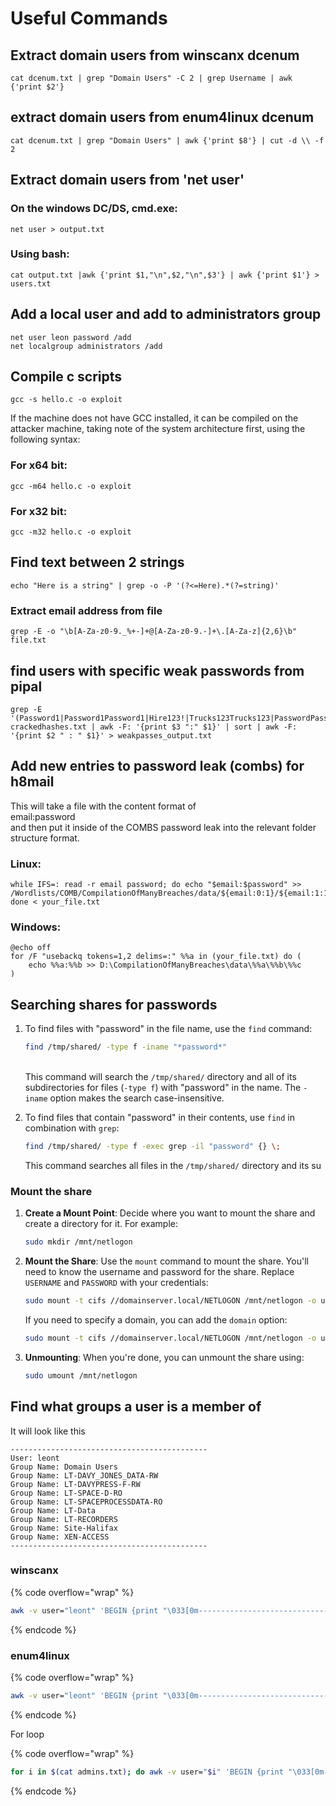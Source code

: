# Useful Commands

## Extract domain users from winscanx dcenum

```
cat dcenum.txt | grep "Domain Users" -C 2 | grep Username | awk {'print $2'}
```

## extract domain users from enum4linux dcenum

```
cat dcenum.txt | grep "Domain Users" | awk {'print $8'} | cut -d \\ -f 2
```

## Extract domain users from 'net user'

### On the windows DC/DS, cmd.exe:

```
net user > output.txt
```

### Using bash:

```
cat output.txt |awk {'print $1,"\n",$2,"\n",$3'} | awk {'print $1'} > users.txt
```

## Add a local user and add to administrators group

```
net user leon password /add
net localgroup administrators /add
```

## Compile c scripts

```
gcc -s hello.c -o exploit
```

If the machine does not have GCC installed, it can be compiled on the attacker machine, taking note of the system architecture first, using the following syntax:

### For x64 bit:

```
gcc -m64 hello.c -o exploit
```

### For x32 bit:

```
gcc -m32 hello.c -o exploit
```

## Find text between 2 strings

```
echo "Here is a string" | grep -o -P '(?<=Here).*(?=string)'
```

### Extract email address from file

```
grep -E -o "\b[A-Za-z0-9._%+-]+@[A-Za-z0-9.-]+\.[A-Za-z]{2,6}\b" file.txt
```

## find users with specific weak passwords from pipal

```
grep -E '(Password1|Password1Password1|Hire123!|Trucks123Trucks123|PasswordPassword1\.|Service1Service1|Winteriscoming@23|Cryingfr33m@n23|Password1!)' crackedhashes.txt | awk -F: '{print $3 ":" $1}' | sort | awk -F: '{print $2 " : " $1}' > weakpasses_output.txt
```

## Add new entries to password leak (combs) for h8mail

This will take a file with the content format of\
email:password\
and then put it inside of the COMBS password leak into the relevant folder structure format.&#x20;

### Linux:

```
while IFS=: read -r email password; do echo "$email:$password" >> /Wordlists/COMB/CompilationOfManyBreaches/data/${email:0:1}/${email:1:1}/${email:2:1}; done < your_file.txt
```

### Windows:

```
@echo off
for /F "usebackq tokens=1,2 delims=:" %%a in (your_file.txt) do (
    echo %%a:%%b >> D:\CompilationOfManyBreaches\data\%%a\%%b\%%c
)
```

## Searching shares for passwords

1.  To find files with "password" in the file name, use the `find` command:

    ```bash
    find /tmp/shared/ -type f -iname "*password*"
    ```

    \
    This command will search the `/tmp/shared/` directory and all of its subdirectories for files (`-type f`) with "password" in the name. The `-iname` option makes the search case-insensitive.
2.  To find files that contain "password" in their contents, use `find` in combination with `grep`:

    ```bash
    find /tmp/shared/ -type f -exec grep -il "password" {} \;
    ```

    This command searches all files in the `/tmp/shared/` directory and its su

### Mount the share

1.  **Create a Mount Point**: Decide where you want to mount the share and create a directory for it. For example:

    ```bash
    sudo mkdir /mnt/netlogon
    ```
2.  **Mount the Share**: Use the `mount` command to mount the share. You'll need to know the username and password for the share. Replace `USERNAME` and `PASSWORD` with your credentials:

    ```bash
    sudo mount -t cifs //domainserver.local/NETLOGON /mnt/netlogon -o username=USERNAME,password=PASSWORD
    ```

    If you need to specify a domain, you can add the `domain` option:

    ```bash
    sudo mount -t cifs //domainserver.local/NETLOGON /mnt/netlogon -o username=USERNAME,password=PASSWORD,domain=DOMAIN
    ```
3.  **Unmounting**: When you're done, you can unmount the share using:

    ```bash
    sudo umount /mnt/netlogon
    ```

## Find what groups a user is a member of

It will look like this

```
--------------------------------------------
User: leont
Group Name: Domain Users
Group Name: LT-DAVY_JONES_DATA-RW
Group Name: LT-DAVYPRESS-F-RW
Group Name: LT-SPACE-D-RO
Group Name: LT-SPACEPROCESSDATA-RO
Group Name: LT-Data
Group Name: LT-RECORDERS
Group Name: Site-Halifax
Group Name: XEN-ACCESS
--------------------------------------------
```

### winscanx

{% code overflow="wrap" %}
```bash
awk -v user="leont" 'BEGIN {print "\033[0m--------------------------------------------\n\033[32mUser: " user "\033[0m"} /Username:/ {if ($0 ~ "Username:   " user) {print group_name}} {group_name=last; last=$0} END {print "--------------------------------------------"}' winscanx.txt | grep -i --color=always 'admin\|'
```
{% endcode %}

### enum4linux

{% code overflow="wrap" %}
```bash
awk -v user="leont" 'BEGIN {print "\033[0m--------------------------------------------\n\033[32mUser: " user "\033[0m"} $0 ~ "has member: .+\\\\" user {split($0, a, "'\''"); print "Group Name:", a[2]} END {print "--------------------------------------------"}' dcenum.txt | grep -i --color=always 'admin\|'
```
{% endcode %}

For loop

{% code overflow="wrap" %}
```bash
for i in $(cat admins.txt); do awk -v user="$i" 'BEGIN {print "\033[0m--------------------------------------------\n\033[32mUser: " user "\033[0m"} $0 ~ "has member: .+\\\\" user {split($0, a, "'\''"); print "Group Name:", a[2]} END {print "--------------------------------------------"}' dcenum.txt | grep -i --color=always 'admin\|';done
```
{% endcode %}
